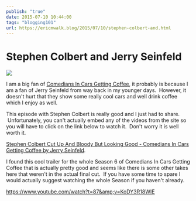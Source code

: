 ```yaml
---
publish: "true"
date: 2015-07-10 10:44:00
tags: "blogging101"
url: https://ericmwalk.blog/2015/07/10/stephen-colbert-and.html
---
```


# Stephen Colbert and Jerry Seinfeld

![](https://ericmwalk.blog/uploads/2022/7aaf3966f7.jpg)

I am a big fan of <a href="http://comediansincarsgettingcoffee.com/" target="_blank">Comedians In Cars Getting Coffee</a>, it probably is because I am a fan of Jerry Seinfeld from way back in my younger days.  However, it doesn't hurt that they show some really cool cars and well drink coffee which I enjoy as well.

This episode with Stephen Colbert is really good and I just had to share.  Unfortunately, you can't actually embed any of the videos from the site so you will have to click on the link below to watch it.  Don't worry it is well worth it.

<a href="https://g.co/kgs/isjpe6">Stephen Colbert Cut Up And Bloody But Looking Good - Comedians In Cars Getting Coffee by Jerry Seinfeld</a>.

I found this cool trailer for the whole Season 6 of Comedians In Cars Getting Coffee that is actually pretty good and seems like there is some other takes here that weren't in the actual final cut.  If you have some time to spare I would actually suggest watching the whole Season if you haven't already.

https://www.youtube.com/watch?t=87&amp;v=KoDY3R18WIE
